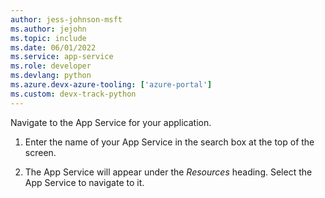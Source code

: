 ```yaml
---
author: jess-johnson-msft
ms.author: jejohn
ms.topic: include
ms.date: 06/01/2022
ms.service: app-service
ms.role: developer
ms.devlang: python
ms.azure.devx-azure-tooling: ['azure-portal']
ms.custom: devx-track-python
---
```


Navigate to the App Service for your application.

1. Enter the name of your App Service in the search box at the top of the screen.

1. The App Service will appear under the *Resources* heading.  Select the App Service to navigate to it.
